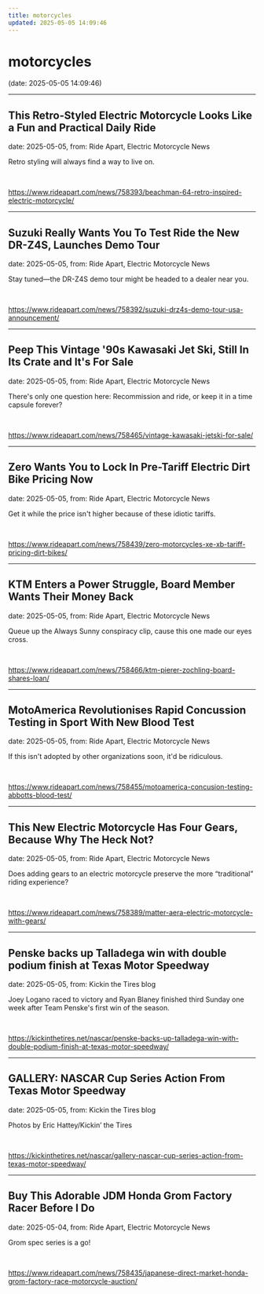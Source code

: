 ```yaml
---
title: motorcycles
updated: 2025-05-05 14:09:46
---
```


# motorcycles

(date: 2025-05-05 14:09:46)

---

## This Retro-Styled Electric Motorcycle Looks Like a Fun and Practical Daily Ride

date: 2025-05-05, from: Ride Apart, Electric Motorcycle News

Retro styling will always find a way to live on. 
 

<br> 

<https://www.rideapart.com/news/758393/beachman-64-retro-inspired-electric-motorcycle/>

---

## Suzuki Really Wants You To Test Ride the New DR-Z4S, Launches Demo Tour

date: 2025-05-05, from: Ride Apart, Electric Motorcycle News

Stay tuned—the DR-Z4S demo tour might be headed to a dealer near you.
 

<br> 

<https://www.rideapart.com/news/758392/suzuki-drz4s-demo-tour-usa-announcement/>

---

## Peep This Vintage '90s Kawasaki Jet Ski, Still In Its Crate and It's For Sale

date: 2025-05-05, from: Ride Apart, Electric Motorcycle News

There's only one question here: Recommission and ride, or keep it in a time capsule forever? 

<br> 

<https://www.rideapart.com/news/758465/vintage-kawasaki-jetski-for-sale/>

---

## Zero Wants You to Lock In Pre-Tariff Electric Dirt Bike Pricing Now

date: 2025-05-05, from: Ride Apart, Electric Motorcycle News

Get it while the price isn't higher because of these idiotic tariffs. 

<br> 

<https://www.rideapart.com/news/758439/zero-motorcycles-xe-xb-tariff-pricing-dirt-bikes/>

---

## KTM Enters a Power Struggle, Board Member Wants Their Money Back

date: 2025-05-05, from: Ride Apart, Electric Motorcycle News

Queue up the Always Sunny conspiracy clip, cause this one made our eyes cross.  

<br> 

<https://www.rideapart.com/news/758466/ktm-pierer-zochling-board-shares-loan/>

---

## MotoAmerica Revolutionises Rapid Concussion Testing in Sport With New Blood Test

date: 2025-05-05, from: Ride Apart, Electric Motorcycle News

If this isn't adopted by other organizations soon, it'd be ridiculous.  

<br> 

<https://www.rideapart.com/news/758455/motoamerica-concusion-testing-abbotts-blood-test/>

---

## This New Electric Motorcycle Has Four Gears, Because Why The Heck Not?

date: 2025-05-05, from: Ride Apart, Electric Motorcycle News

Does adding gears to an electric motorcycle preserve the more “traditional” riding experience?
 

<br> 

<https://www.rideapart.com/news/758389/matter-aera-electric-motorcycle-with-gears/>

---

## Penske backs up Talladega win with double podium finish at Texas Motor Speedway

date: 2025-05-05, from: Kickin the Tires blog

Joey Logano raced to victory and Ryan Blaney finished third Sunday one week after Team Penske's first win of the season. 

<br> 

<https://kickinthetires.net/nascar/penske-backs-up-talladega-win-with-double-podium-finish-at-texas-motor-speedway/>

---

## GALLERY: NASCAR Cup Series Action From Texas Motor Speedway

date: 2025-05-05, from: Kickin the Tires blog

Photos by Eric Hattey/Kickin&#8217; the Tires 

<br> 

<https://kickinthetires.net/nascar/gallery-nascar-cup-series-action-from-texas-motor-speedway/>

---

## Buy This Adorable JDM Honda Grom Factory Racer Before I Do

date: 2025-05-04, from: Ride Apart, Electric Motorcycle News

Grom spec series is a go! 

<br> 

<https://www.rideapart.com/news/758435/japanese-direct-market-honda-grom-factory-race-motorcycle-auction/>

